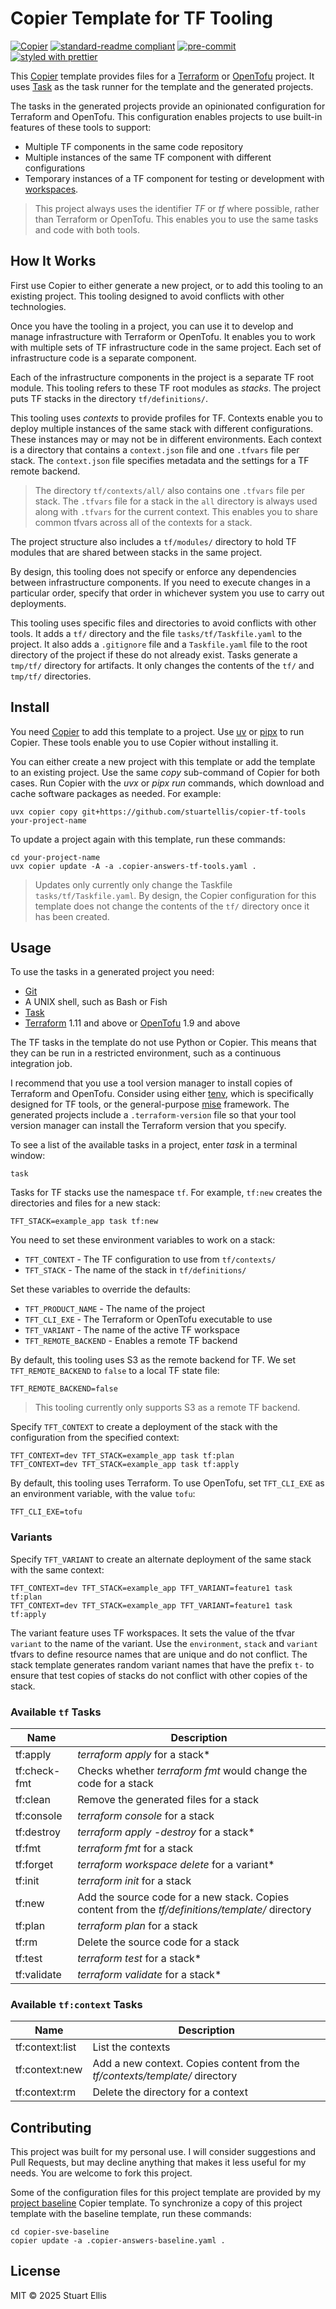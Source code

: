 <!--
SPDX-FileCopyrightText: 2025-present Stuart Ellis <stuart@stuartellis.name>

SPDX-License-Identifier: MIT
-->

# Copier Template for TF Tooling

[![Copier](https://img.shields.io/endpoint?url=https://raw.githubusercontent.com/copier-org/copier/master/img/badge/badge-grayscale-inverted-border-orange.json)](https://github.com/copier-org/copier) [![standard-readme compliant](https://img.shields.io/badge/readme%20style-standard-brightgreen.svg?style=flat-square)](https://github.com/RichardLitt/standard-readme) [![pre-commit](https://img.shields.io/badge/pre--commit-enabled-brightgreen?logo=pre-commit)](https://github.com/pre-commit/pre-commit) [![styled with prettier](https://img.shields.io/badge/styled_with-prettier-ff69b4.svg)](https://github.com/prettier/prettier)

This [Copier](https://copier.readthedocs.io/en/stable/) template provides files for a [Terraform](https://www.terraform.io/) or [OpenTofu](https://opentofu.org/) project. It uses [Task](https://taskfile.dev) as the task runner for the template and the generated projects.

The tasks in the generated projects provide an opinionated configuration for Terraform and OpenTofu. This configuration enables projects to use built-in features of these tools to support:

- Multiple TF components in the same code repository
- Multiple instances of the same TF component with different configurations
- Temporary instances of a TF component for testing or development with [workspaces](https://opentofu.org/docs/language/state/workspaces/).

> This project always uses the identifier _TF_ or _tf_ where possible, rather than Terraform or OpenTofu. This enables you to use the same tasks and code with both tools.

## How It Works

First use Copier to either generate a new project, or to add this tooling to an existing project. This tooling designed to avoid conflicts with other technologies.

Once you have the tooling in a project, you can use it to develop and manage infrastructure with Terraform or OpenTofu. It enables you to work with multiple sets of TF infrastructure code in the same project. Each set of infrastructure code is a separate component.

Each of the infrastructure components in the project is a separate TF root module. This tooling refers to these TF root modules as _stacks_. The project puts TF stacks in the directory `tf/definitions/`.

This tooling uses _contexts_ to provide profiles for TF. Contexts enable you to deploy multiple instances of the same stack with different configurations. These instances may or may not be in different environments. Each context is a directory that contains a `context.json` file and one `.tfvars` file per stack. The `context.json` file specifies metadata and the settings for a TF remote backend.

> The directory `tf/contexts/all/` also contains one `.tfvars` file per stack. The `.tfvars` file for a stack in the `all` directory is always used along with `.tfvars` for the current context. This enables you to share common tfvars across all of the contexts for a stack.

The project structure also includes a `tf/modules/` directory to hold TF modules that are shared between stacks in the same project.

By design, this tooling does not specify or enforce any dependencies between infrastructure components. If you need to execute changes in a particular order, specify that order in whichever system you use to carry out deployments.

This tooling uses specific files and directories to avoid conflicts with other tools. It adds a `tf/` directory and the file `tasks/tf/Taskfile.yaml` to the project. It also adds a `.gitignore` file and a `Taskfile.yaml` file to the root directory of the project if these do not already exist. Tasks generate a `tmp/tf/` directory for artifacts. It only changes the contents of the `tf/` and `tmp/tf/` directories.

## Install

You need [Copier](https://copier.readthedocs.io/en/stable/) to add this template to a project. Use [uv](https://docs.astral.sh/uv/) or [pipx](https://pipx.pypa.io/) to run Copier. These tools enable you to use Copier without installing it.

You can either create a new project with this template or add the template to an existing project. Use the same _copy_ sub-command of Copier for both cases. Run Copier with the _uvx_ or _pipx run_ commands, which download and cache software packages as needed. For example:

```shell
uvx copier copy git+https://github.com/stuartellis/copier-tf-tools your-project-name
```

To update a project again with this template, run these commands:

```shell
cd your-project-name
uvx copier update -A -a .copier-answers-tf-tools.yaml .
```

> Updates only currently only change the Taskfile `tasks/tf/Taskfile.yaml`. By design, the Copier configuration for this template does not change the contents of the `tf/` directory once it has been created.

## Usage

To use the tasks in a generated project you need:

- [Git](https://git-scm.com/)
- A UNIX shell, such as Bash or Fish
- [Task](https://taskfile.dev)
- [Terraform](https://www.terraform.io/) 1.11 and above or [OpenTofu](https://opentofu.org/) 1.9 and above

The TF tasks in the template do not use Python or Copier. This means that they can be run in a restricted environment, such as a continuous integration job.

I recommend that you use a tool version manager to install copies of Terraform and OpenTofu. Consider using either [tenv](https://tofuutils.github.io/tenv/), which is specifically designed for TF tools, or the general-purpose [mise](https://mise.jdx.dev/) framework. The generated projects include a `.terraform-version` file so that your tool version manager can install the Terraform version that you specify.

To see a list of the available tasks in a project, enter _task_ in a terminal window:

```shell
task
```

Tasks for TF stacks use the namespace `tf`. For example, `tf:new` creates the directories and files for a new stack:

```shell
TFT_STACK=example_app task tf:new
```

You need to set these environment variables to work on a stack:

- `TFT_CONTEXT` - The TF configuration to use from `tf/contexts/`
- `TFT_STACK` - The name of the stack in `tf/definitions/`

Set these variables to override the defaults:

- `TFT_PRODUCT_NAME` - The name of the project
- `TFT_CLI_EXE` - The Terraform or OpenTofu executable to use
- `TFT_VARIANT` - The name of the active TF workspace
- `TFT_REMOTE_BACKEND` - Enables a remote TF backend

By default, this tooling uses S3 as the remote backend for TF. We set `TFT_REMOTE_BACKEND` to `false` to a local TF state file:

```shell
TFT_REMOTE_BACKEND=false
```

> This tooling currently only supports S3 as a remote TF backend.

Specify `TFT_CONTEXT` to create a deployment of the stack with the configuration from the specified context:

```shell
TFT_CONTEXT=dev TFT_STACK=example_app task tf:plan
TFT_CONTEXT=dev TFT_STACK=example_app task tf:apply
```

By default, this tooling uses Terraform. To use OpenTofu, set `TFT_CLI_EXE` as an environment variable, with the value `tofu`:

```shell
TFT_CLI_EXE=tofu
```

### Variants

Specify `TFT_VARIANT` to create an alternate deployment of the same stack with the same context:

```shell
TFT_CONTEXT=dev TFT_STACK=example_app TFT_VARIANT=feature1 task tf:plan
TFT_CONTEXT=dev TFT_STACK=example_app TFT_VARIANT=feature1 task tf:apply
```

The variant feature uses TF workspaces. It sets the value of the tfvar `variant` to the name of the variant. Use the `environment`, `stack` and `variant` tfvars to define resource names that are unique and do not conflict. The stack template generates random variant names that have the prefix `t-` to ensure that test copies of stacks do not conflict with other copies of the stack.

### Available `tf` Tasks

| Name         | Description                                                                                       |
| ------------ | ------------------------------------------------------------------------------------------------- |
| tf:apply     | _terraform apply_ for a stack*                                                                     |
| tf:check-fmt | Checks whether _terraform fmt_ would change the code for a stack                                  |
| tf:clean     | Remove the generated files for a stack                                                            |
| tf:console   | _terraform console_ for a stack                                                                   |
| tf:destroy   | _terraform apply -destroy_ for a stack*                                                            |
| tf:fmt       | _terraform fmt_ for a stack                                                                       |
| tf:forget    | _terraform workspace delete_ for a variant*                                                        |
| tf:init      | _terraform init_ for a stack                                                                      |
| tf:new       | Add the source code for a new stack. Copies content from the _tf/definitions/template/_ directory |
| tf:plan      | _terraform plan_ for a stack                                                                      |
| tf:rm        | Delete the source code for a stack                                                                |
| tf:test      | _terraform test_ for a stack* |
| tf:validate  | _terraform validate_ for a stack* |

### Available `tf:context` Tasks

| Name            | Description                                                                  |
| --------------- | ---------------------------------------------------------------------------- |
| tf:context:list | List the contexts                                                            |
| tf:context:new  | Add a new context. Copies content from the _tf/contexts/template/_ directory |
| tf:context:rm   | Delete the directory for a context                                           |

## Contributing

This project was built for my personal use. I will consider suggestions and Pull Requests, but may decline anything that makes it less useful for my needs. You are welcome to fork this project.

Some of the configuration files for this project template are provided by my [project baseline](https://github.com/stuartellis/copier-sve-baseline) Copier template. To synchronize a copy of this project template with the baseline template, run these commands:

```shell
cd copier-sve-baseline
copier update -a .copier-answers-baseline.yaml .
```

## License

MIT © 2025 Stuart Ellis
